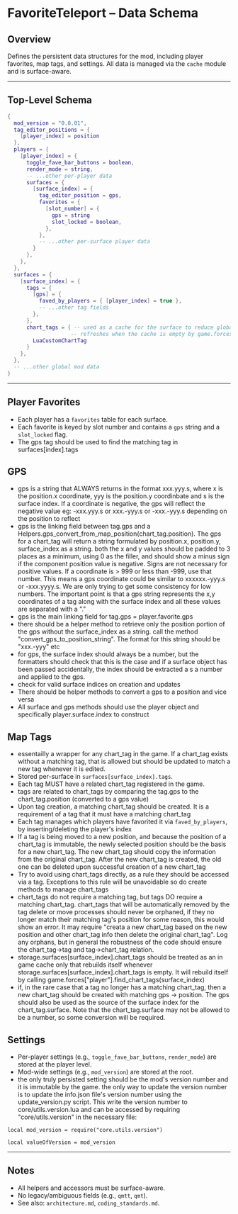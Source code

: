 # FavoriteTeleport – Data Schema

## Overview
Defines the persistent data structures for the mod, including player favorites, map tags, and settings. All data is managed via the `cache` module and is surface-aware.

---

## Top-Level Schema

```lua
{
  mod_version = "0.0.01",
  tag_editor_positions = {
    [player_index] = position
  },
  players = {
    [player_index] = {
      toggle_fave_bar_buttons = boolean,
      render_mode = string,
      -- ...other per-player data
      surfaces = {
        [surface_index] = {
          tag_editor_position = gps,
          favorites = {
            [slot_number] = {
              gps = string
              slot_locked = boolean,
            },
          },
          -- ...other per-surface player data
        }
      },
    },
  },
  surfaces = {
    [surface_index] = {
      tags = {
        [gps] = {
          faved_by_players = { [player_index] = true },
          -- ...other tag fields
        },
      },
      chart_tags = { -- used as a cache for the surface to reduce global data calls
                    -- refreshes when the cache is empty by game.forces["player"].find_chart_tags(surface)
        LuaCustomChartTag
      }
    },
  },
  -- ...other global mod data
}
```

---

## Player Favorites
- Each player has a `favorites` table for each surface.
- Each favorite is keyed by slot number and contains a `gps` string and a `slot_locked` flag.
- The gps tag should be used to find the matching tag in surfaces[index].tags

## GPS
- gps is a string that ALWAYS returns in the format xxx.yyy.s, where x is the position.x coordinate, yyy is the position.y coordinbate and s is the surface index. If a coordinate is negative, the gps will reflect the negative value eg: -xxx.yyy.s or xxx.-yyy.s or -xxx.-yyy.s depending on the position to reflect
- gps is the linking field between tag.gps and a Helpers.gps_convert_from_map_position(chart_tag.position). The gps for a chart_tag will return a string formulated by position.x, position.y, surface_index as a string. both the x and y values should 
be padded to 3 places as a minimum, using 0 as the filler, and should show a minus sign if the component position value is negative. Signs are not necessary for positive values. If a coordinate is > 999 or less than -999, use that number. This means a gps coordinate could be similar to xxxxxx.-yyy.s or -xxx.yyyy.s. We are only trying to get some consistency for low numbers. The important point is that a gps string represents the x,y coordinates of a tag along with the surface index and all these values are separated with a "."
- gps is the main linking field for tag.gps = player.favorite.gps
- there should be a helper method to retrieve only the position portion of the gps without the surface_index as a string. call the method "convert_gps_to_position_string". The format for this string should be "xxx.-yyy" etc
- for gps, the surface index should always be a number, but the formatters should check that this is the case and if a surface object has been passed accidentally, the index should be extracted a s a number and applied to the gps. 
- check for valid surface indices on creation and updates
- There should be helper methods to convert a gps to a position and vice versa
- All surface and gps methods should use the player object and specifically player.surface.index to construct

## Map Tags
- essentailly a wrapper for any chart_tag in the game. If a chart_tag exists without a matching tag, that is allowed but should be updated to match a new tag whenever it is edited. 
- Stored per-surface in `surfaces[surface_index].tags`.
- Each tag MUST have a related chart_tag registered in the game.
- tags are related to chart_tags by comparing the tag.gps to the chart_tag.position (converted to a gps value)
- Upon tag creation, a matching chart_tag should be created. It is a requirement of a tag that it must have a matching chart_tag
- Each tag manages which players have favorited it via `faved_by_players`, by inserting/deleting the player's index
- If a tag is being moved to a new position, and because the position of a chart_tag is immutable, the newly selected position should be the basis for a new chart_tag. The new chart_tag should copy the information from the original chart_tag. After the new chart_tag is created, the old one can be deleted upon successful creation of a new chart_tag
- Try to avoid using chart_tags directly, as a rule they should be accessed via a tag. Exceptions to this rule will be unavoidable so do create methods to manage chart_tags
- chart_tags do not require a matching tag, but tags DO require a matching chart_tag. chart_tags that will be automatically removed by the tag delete or move processes should never be orphaned, if they no longer match their matching tag's position for some reason, this would show an error. It may require "creata a new chart_tag based on the new position and other chart_tag info then delete the original chart_tag". Log any orphans, but in general the robustness of the code should ensure the chart_tag->tag and tag->chart_tag relation. 
- storage.surfaces[surface_index].chart_tags should be treated as an in game cache only that rebuilds itself whenever storage.surfaces[surface_index].chart_tags is empty. It will rebuild itself by calling game.forces["player"].find_chart_tags(surface_index)
- if, in the rare case that a tag no longer has a matching chart_tag, then a new chart_tag should be created with matching gps -> position. The gps should also be used as the source of the surface index for the chart_tag.surface. Note that the chart_tag.surface may not be allowed to be a number, so some conversion will be required.

## Settings
- Per-player settings (e.g., `toggle_fave_bar_buttons`, `render_mode`) are stored at the player level.
- Mod-wide settings (e.g., `mod_version`) are stored at the root.
- the only truly persisted setting should be the mod's version number and it is immutable by the game. the only way to update the version number is to update the info.json file's version number using the update_version.py script. This write the version number to core/utils.version.lua and can be accessed by requiring "core/utils.version" in the necessary file:
```
local mod_version = require("core.utils.version")

local valueOfVersion = mod_version

```

---

## Notes
- All helpers and accessors must be surface-aware.
- No legacy/ambiguous fields (e.g., `qmtt`, `qmt`).
- See also: `architecture.md`, `coding_standards.md`.

